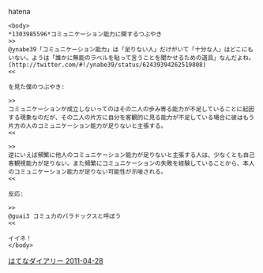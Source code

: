 
hatena

```
<body>
*1303985596*コミュニケーション能力に関するつぶやき
>>
@ynabe39「コミュニケーション能力」は「足りない人」だけがいて「十分な人」はどこにもいない。ようは「誰かに無能のラベルを貼って言うことを聞かせるための道具」なんだよね。(http://twitter.com/#!/ynabe39/status/62439394262519808)
<<

を見た僕のつぶやき:

>>
コミュニケーションが成立しないってのはその二人の歩み寄る能力が不足していることに起因する現象なのだが、その二人の片方に自分を客観的に見る能力が不足している場合に彼はもう片方の人のコミュニケーション能力が足りないと主張する。
<<

>>
逆にいえば頻繁に他人のコミュニケーション能力が足りないと主張する人は、少なくとも自己客観視能力が足りない。また頻繁にコミュニケーションの失敗を経験していることから、本人のコミュニケーション能力が足りない可能性が示唆される。
<<

反応:

>>
@guai3 コミュ力のパラドックスと呼ぼう
<<

イイネ！
</body>
```


[はてなダイアリー 2011-04-28](https://nishiohirokazu.hatenadiary.org/archive/2011/04/28)